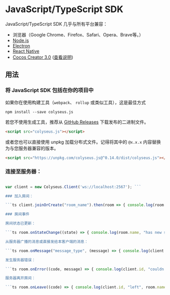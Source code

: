 # JavaScript/TypeScript SDK

JavaScript/TypeScript SDK 几乎与所有平台兼容：

- 浏览器（Google Chrome、Firefox、Safari、Opera、Brave等。）
- [Node.js](https://nodejs.org/)
- [Electron](https://github.com/electron/electron)
- [React Native](https://github.com/facebook/react-native)
- [Cocos Creator 3.0](https://cocos.com/creator) ([查看说明](/getting-started/cocos-creator))

## 用法

### 将 JavaScript SDK 包括在你的项目中

如果你在使用构建工具（`webpack`、 `rollup` 或类似工具），这是最佳方式

``` npm install --save colyseus.js ```

若您不使用生成工具，推荐从 [GitHub Releases](https://github.com/colyseus/colyseus.js/releases) 下载发布的二进制文件。

```html
<script src="colyseus.js"></script>
```

或者您也可以直接使用 unpkg 加载分布式文件。记得将其中的 `@x.x.x` 内容替换为与您服务器兼容的版本。

```html
<script src="https://unpkg.com/colyseus.js@^0.14.0/dist/colyseus.js"></script>
```

### 连接至服务器：

```ts import * as Colyseus from "colyseus.js"; // not necessary if included via <script> tag.

var client = new Colyseus.Client('ws://localhost:2567'); ```

### 加入房间：

```ts client.joinOrCreate("room_name").then(room => { console.log(room.sessionId, "joined", room.name); }).catch(e => { console.log("JOIN ERROR", e); }); ```

### 房间事件

房间状态已更新：

```ts room.onStateChange((state) => { console.log(room.name, "has new state:", state); }); ```

从服务器广播的消息或直接发给本客户端的消息：

```ts room.onMessage("message_type", (message) => { console.log(client.id, "received on", room.name, message); }); ```

发生服务器错误：

```ts room.onError((code, message) => { console.log(client.id, "couldn't join", room.name); }); ```

服务器离开房间：

```ts room.onLeave((code) => { console.log(client.id, "left", room.name); }); ```